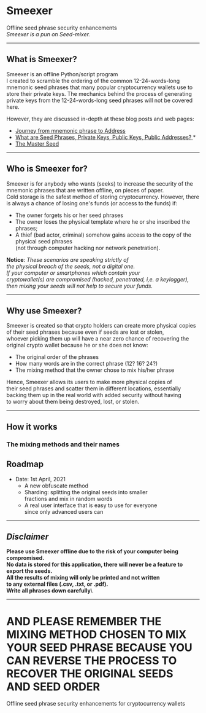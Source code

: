 # Smeexer
Offline seed phrase security enhancements \
*Smeexer is a pun on Seed-mixer.*
***
## What is Smeexer?

Smeexer is an offline Python/script program  
I created to scramble the ordering of the 
common 12-24-words-long mnemonic seed phrases
that many popular cryptocurrency wallets use to  
store their private keys.
The mechanics behind the process of generating 
private keys from the 12-24-words-long seed phrases
will not be covered here. 

However, they are discussed in-depth at these blog posts and web pages:
* [Journey from mnemonic phrase to Address](https://medium.com/mycrypto/the-journey-from-mnemonic-phrase-to-address-6c5e86e11e14)
* [What are Seed Phrases, Private Keys, Public Keys, Public Addresses?
](https://idoneus.io/support-hub/what-are-seed-phrases-private-keys-public-keys-public-addresses/)* 
* [The Master Seed](https://ledger.readthedocs.io/en/latest/background/master_seed.html)
***
## Who is Smeexer for?

Smeexer is for anybody who wants (seeks) to increase
the security of the mnemonic phrases that are written offline,
on pieces of paper.\
Cold storage is the safest method of storing cryptocurrency.
However, there is always a chance of losing one's funds (or access to the funds)
if: 
- The owner forgets his or her seed phrases 
- The owner loses the physical template where he or she inscribed the phrases; 
- A thief (bad actor, criminal) somehow gains access to the copy of the physical seed phrases\
  (not through computer hacking nor network penetration).

**Notice**: *These scenarios are speaking strictly of\
the physical breach of the seeds, not a digital one.\
If your computer or smartphones which contain your\
cryptowallet(s) are compromised (hacked, penetrated, i,e. a keylogger),\
then mixing your seeds will not help to secure your funds.*
***
## Why use Smeexer?
Smeexer is created so that crypto holders can create more physical copies\
of their seed phrases because even if seeds are lost or stolen,\
whoever picking them up will have a near zero chance of recovering the\
original crypto wallet because he or she does not know:
- The original order of the phrases
- How many words are in the correct phrase (12? 16? 24?)
- The mixing method that the owner chose to mix his/her phrase

Hence, Smeexer allows its users to make more physical copies of\
their seed phrases and scatter them in different locations, essentially\
backing them up in the real world with added security without having\
to worry about them being destroyed, lost, or stolen.

***

## How it works
### The mixing methods and their names
    
## Roadmap
- Date: 1st April, 2021
    - A new obfuscate method
    - Sharding: splitting the original seeds into smaller\
      fractions and mix in random words 
    - A real user interface that is easy to use for everyone\
        since only advanced users can 
---
## *Disclaimer* 
**Please use Smeexer offline due to the risk of
your computer being compromised.\
No data is stored for this application, 
there will never be a feature to export the seeds.\
All the results of mixing will only be printed and not written\
to any external files (.csv, .txt, or .pdf).\
Write all phrases down carefully**\
***
**AND PLEASE REMEMBER THE MIXING METHOD CHOSEN TO MIX YOUR SEED PHRASE
BECAUSE YOU CAN REVERSE THE PROCESS TO RECOVER THE ORIGINAL SEEDS AND SEED ORDER**
=======
Offline seed phrase security enhancements for cryptocurrency wallets

